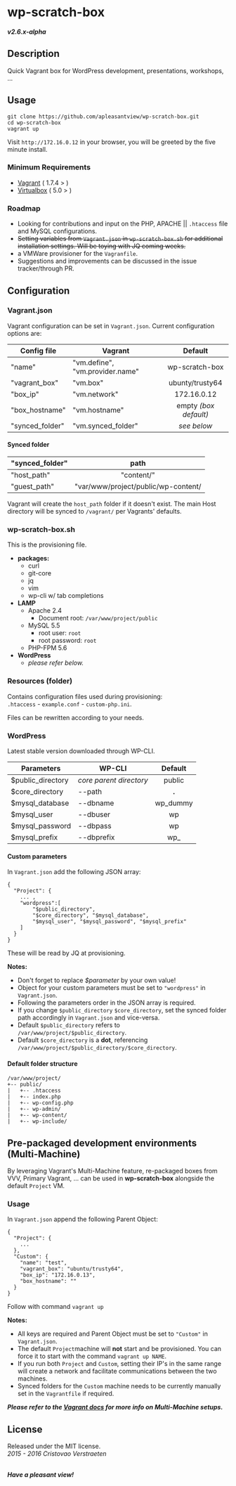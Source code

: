 # wp-scratch-box
***v2.6.x-alpha***  

## Description
Quick Vagrant box for WordPress development, presentations, workshops, ...

## Usage
```
git clone https://github.com/apleasantview/wp-scratch-box.git
cd wp-scratch-box
vagrant up
```
Visit `http://172.16.0.12` in your browser, you will be greeted by the five minute install.

### Minimum Requirements
- [Vagrant](https://www.vagrantup.com/) ( 1.7.4 > )
- [Virtualbox](https://www.virtualbox.org/) ( 5.0 > )

### Roadmap
- Looking for contributions and input on the PHP, APACHE || `.htaccess` file and MySQL configurations.
-  ~~Setting variables from `Vagrant.json` in `wp-scratch-box.sh` for additional installation settings. Will be toying with JQ coming weeks.~~
- a VMWare provisioner for the `Vagranfile`.
- Suggestions and improvements can be discussed in the issue tracker/through PR.

## Configuration

### Vagrant.json
Vagrant configuration can be set in `Vagrant.json`. Current configuration options are:

| Config file | Vagrant | Default |
|-------------|---------|:-------:|
|"name" | "vm.define", "vm.provider.name" | wp-scratch-box |
|"vagrant_box" | "vm.box" | ubunty/trusty64 |
|"box_ip" | "vm.network" | 172.16.0.12 |
|"box_hostname"| "vm.hostname" | empty *(box default)* |
|"synced_folder"| "vm.synced_folder"| <i>see below</i> |

#### Synced folder
| "synced_folder" | path |
| --------------- |:----:|
| "host_path" | "content/" |
| "guest_path" | "var/www/project/public/wp-content/ |

Vagrant will create the `host_path` folder if it doesn't exist. The main Host directory will be synced to `/vagrant/` per Vagrants' defaults.

### wp-scratch-box.sh
This is the provisioning file.
- **packages:**
    - curl
    - git-core
	- jq
	- vim
	- wp-cli w/ tab completions
- **LAMP**
	- Apache 2.4
		- Document root: `/var/www/project/public`
	- MySQL 5.5
		- root user: `root`
		- root password: `root`
	- PHP-FPM 5.6
- **WordPress**
	- *please refer below.*

### Resources (folder)
Contains configuration files used during provisioning:  
`.htaccess` - `example.conf` - `custom-php.ini`.  
  
Files can be rewritten according to your needs.

### WordPress
Latest stable version downloaded through WP-CLI.

| Parameters | WP-CLI | Default |
|------------|--------|:-------:|
| $public_directory | *core parent directory* | public |
| $core_directory | --path | **.** |
| $mysql_database | --dbname | wp_dummy |
| $mysql_user | --dbuser | wp |
| $mysql_password | --dbpass | wp |
| $mysql_prefix | --dbprefix | wp_ |

#### Custom parameters
In `Vagrant.json` add the following JSON array:
```
{
  "Project": {
    ... ,
	"wordpress":[
		"$public_directory",
		"$core_directory", "$mysql_database", 
		"$mysql_user", "$mysql_password", "$mysql_prefix"
	]
  }
}
```
These will be read by JQ at provisioning.

**Notes:**
- Don't forget to replace *$parameter* by your own value!
- Object for your custom parameters must be set to `"wordpress"` in `Vagrant.json`.
- Following the parameters order in the JSON array is required.
- If you change `$public_directory` `$core_directory`, set the synced folder path accordingly in `Vagrant.json` and vice-versa.
- Default `$public_directory` refers to `/var/www/project/$public_directory`.
- Default `$core_directory` is a **dot**, referencing `/var/www/project/$public_directory/$core_directory`.

#### Default folder structure
```
/var/www/project/  
+-- public/  
|	+-- .htaccess
|	+-- index.php
|	+-- wp-config.php
|	+-- wp-admin/
|	+-- wp-content/
|	+-- wp-include/
```

## Pre-packaged development environments (Multi-Machine)
By leveraging Vagrant's Multi-Machine feature, re-packaged boxes from VVV, Primary Vagrant, ... can be used in **wp-scratch-box** alongside the default `Project` VM.

### Usage
In `Vagrant.json` append the following Parent Object:
```
{
  "Project": {
    ...
  },
  "Custom": {
    "name": "test",
    "vagrant_box": "ubuntu/trusty64",
    "box_ip": "172.16.0.13",
    "box_hostname": ""
  }
}
```
Follow with command `vagrant up`

**Notes:** 
- All keys are required and Parent Object must be set to `"Custom"` in `Vagrant.json`.
- The default `Project`machine will **not** start and be provisioned. You can force it to start with the command `vagrant up NAME`.
- If you run both `Project` and `Custom`, setting their IP's in the same range will create a network and facilitate communications between the two machines.
- Synced folders for the `Custom` machine needs to be currently manually set in the `Vagrantfile` if required.

***Please refer to the [Vagrant docs](https://docs.vagrantup.com/v2/multi-machine/index.html) for more info on Multi-Machine setups.***

## License
Released under the MIT license.  
*2015 - 2016 Cristovao Verstraeten*  
<br>

***Have a pleasant view!***